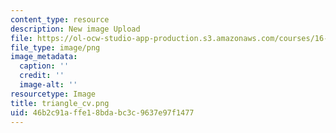 ```yaml
---
content_type: resource
description: New image Upload
file: https://ol-ocw-studio-app-production.s3.amazonaws.com/courses/16-90-computational-methods-in-aerospace-engineering-spring-2014/46b2c91affe18bdabc3c9637e97f1477_triangle_cv.png
file_type: image/png
image_metadata:
  caption: ''
  credit: ''
  image-alt: ''
resourcetype: Image
title: triangle_cv.png
uid: 46b2c91a-ffe1-8bda-bc3c-9637e97f1477
---
```

